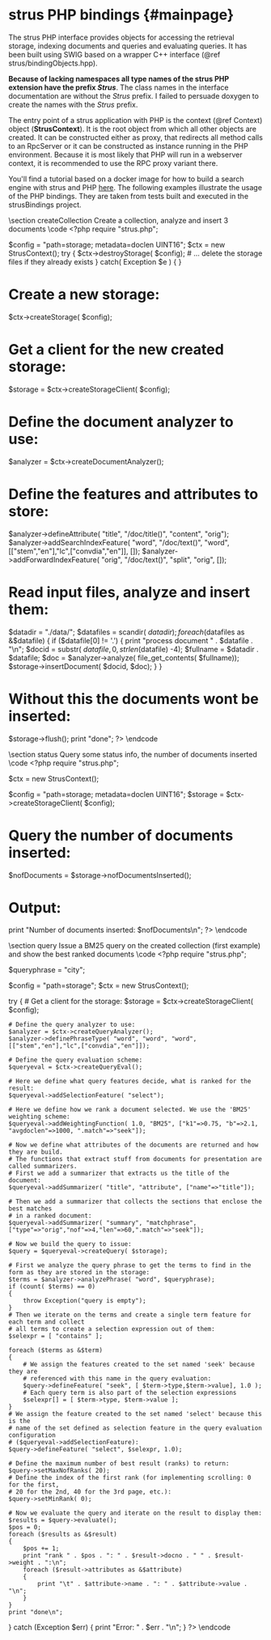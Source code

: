 strus PHP bindings	 {#mainpage}
==================

The strus PHP interface provides objects for accessing the 
retrieval storage, indexing documents and queries and evaluating queries.
It has been built using SWIG based on a wrapper C++ interface (@ref strus/bindingObjects.hpp).

<b>Because of lacking namespaces all type names of the strus PHP extension have the prefix <i>Strus</i></b>.
The class names in the interface documentation are without the <i>Strus</i> prefix. 
I failed to persuade doxygen to create the names with the <i>Strus</i> prefix.

The entry point of a strus application with PHP is the context (@ref Context) object (<b>StrusContext</b>).
It is the root object from which all other objects are created.
It can be constructed either as proxy, that redirects all method calls to an RpcServer
or it can be constructed as instance running in the PHP environment.
Because it is most likely that PHP will run in a webserver context, it is recommended
to use the RPC proxy variant there.

You'll find a tutorial based on a docker image for how to build a search engine with strus and PHP <a href="http://www.codeproject.com/Articles/1009582/Building-a-search-engine-with-Strus-tutorial">here</a>.
The following examples illustrate the usage of the PHP bindings.
They are taken from tests built and executed in the strusBindings project.

\section createCollection Create a collection, analyze and insert 3 documents 
\code
&lt;?php
require "strus.php";

$config = "path=storage; metadata=doclen UINT16";
$ctx = new StrusContext();
try {
	$ctx->destroyStorage( $config);
	# ... delete the storage files if they already exists
} catch( Exception $e ) {
}

# Create a new storage:
$ctx->createStorage( $config);
# Get a client for the new created storage:
$storage = $ctx->createStorageClient( $config);

# Define the document analyzer to use:
$analyzer = $ctx->createDocumentAnalyzer();

# Define the features and attributes to store:
$analyzer->defineAttribute( "title", "/doc/title()", "content", "orig");
$analyzer->addSearchIndexFeature( "word", "/doc/text()", "word", [["stem","en"],"lc",["convdia","en"]], []);
$analyzer->addForwardIndexFeature( "orig", "/doc/text()", "split", "orig", []);

# Read input files, analyze and insert them:
$datadir = "./data/";
$datafiles = scandir( $datadir);
foreach ($datafiles as &$datafile)
{
	if ($datafile[0] != '.')
	{
		print "process document " . $datafile . "\n";
		$docid = substr( $datafile, 0, strlen($datafile) -4);
		$fullname = $datadir . $datafile;
		$doc = $analyzer->analyze( file_get_contents( $fullname));
		$storage->insertDocument( $docid, $doc);
	}
}
# Without this the documents wont be inserted:
$storage->flush();
print "done";
?&gt;
\endcode

\section status Query some status info, the number of documents inserted
\code
&lt;?php
require "strus.php";

$ctx = new StrusContext();

$config = "path=storage; metadata=doclen UINT16";
$storage = $ctx->createStorageClient( $config);

# Query the number of documents inserted:
$nofDocuments = $storage->nofDocumentsInserted();

# Output:
print "Number of documents inserted: $nofDocuments\n";
?&gt;
\endcode

\section query Issue a BM25 query on the created collection (first example) and show the best ranked documents
\code
&lt;?php
require "strus.php";

$queryphrase = "city";

$config = "path=storage";
$ctx = new StrusContext();

try
{
	# Get a client for the storage:
	$storage = $ctx->createStorageClient( $config);

	# Define the query analyzer to use:
	$analyzer = $ctx->createQueryAnalyzer();
	$analyzer->definePhraseType( "word", "word", "word", [["stem","en"],"lc",["convdia","en"]]);

	# Define the query evaluation scheme:
	$queryeval = $ctx->createQueryEval();

	# Here we define what query features decide, what is ranked for the result:
	$queryeval->addSelectionFeature( "select");
	
	# Here we define how we rank a document selected. We use the 'BM25' weighting scheme:
	$queryeval->addWeightingFunction( 1.0, "BM25", ["k1"=>0.75, "b"=>2.1, "avgdoclen"=>1000, ".match"=>"seek"]);
	
	# Now we define what attributes of the documents are returned and how they are build.
	# The functions that extract stuff from documents for presentation are called summarizers.
	# First we add a summarizer that extracts us the title of the document:
	$queryeval->addSummarizer( "title", "attribute", ["name"=>"title"]);

	# Then we add a summarizer that collects the sections that enclose the best matches 
	# in a ranked document:
	$queryeval->addSummarizer( "summary", "matchphrase", ["type"=>"orig","nof"=>4,"len"=>60,".match"=>"seek"]);

	# Now we build the query to issue:
	$query = $queryeval->createQuery( $storage);
	
	# First we analyze the query phrase to get the terms to find in the form as they are stored in the storage:
	$terms = $analyzer->analyzePhrase( "word", $queryphrase);
	if (count( $terms) == 0)
	{
		throw Exception("query is empty");
	}
	# Then we iterate on the terms and create a single term feature for each term and collect
	# all terms to create a selection expression out of them:
	$selexpr = [ "contains" ];

	foreach ($terms as &$term)
	{
		# We assign the features created to the set named 'seek' because they are 
		# referenced with this name in the query evaluation:
		$query->defineFeature( "seek", [ $term->type,$term->value], 1.0 );
		# Each query term is also part of the selection expressions
		$selexpr[] = [ $term->type, $term->value ];
	}
	# We assign the feature created to the set named 'select' because this is the
	# name of the set defined as selection feature in the query evaluation configuration
	# ($queryeval->addSelectionFeature):
	$query->defineFeature( "select", $selexpr, 1.0);
	
	# Define the maximum number of best result (ranks) to return:
	$query->setMaxNofRanks( 20);
	# Define the index of the first rank (for implementing scrolling: 0 for the first, 
	# 20 for the 2nd, 40 for the 3rd page, etc.):
	$query->setMinRank( 0);
	
	# Now we evaluate the query and iterate on the result to display them:
	$results = $query->evaluate();
	$pos = 0;
	foreach ($results as &$result)
	{
		$pos += 1;
		print "rank " . $pos . ": " . $result->docno . " " . $result->weight . ":\n";
		foreach ($result->attributes as &$attribute)
		{
			print "\t" . $attribute->name . ": " . $attribute->value . "\n";
		}
	}
	print "done\n";
}
catch (Exception $err)
{
	print "Error: " . $err . "\n";
}
?&gt;
\endcode




